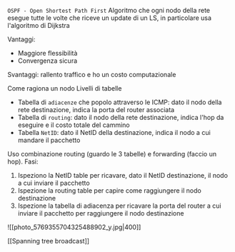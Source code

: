 `OSPF - Open Shortest Path First`
Algoritmo che ogni nodo della rete esegue tutte le volte che riceve un update di un LS, in particolare usa l'algoritmo di Dijkstra

Vantaggi:
- Maggiore flessibilità
- Convergenza sicura

Svantaggi: rallento traffico e ho un costo computazionale

Come ragiona un nodo
Livelli di tabelle
- Tabella di `adiacenze` che popolo attraverso le ICMP: dato il nodo della rete destinazione, indica la porta del router associata
- Tabella di `routing`: dato il nodo della rete destinazione, indica l'hop da eseguire e il costo totale del cammino
- Tabella `NetID`: dato il NetID della destinazione, indica il nodo a cui mandare il pacchetto

Uso combinazione routing (guardo le 3 tabelle) e forwarding (faccio un hop). Fasi:
1. Ispeziono la NetID table per ricavare, dato il NetID destinazione, il nodo a cui inviare il pacchetto
2. Ispezione la routing table per capire come raggiungere il nodo destinazione
3. Ispezione la tabella di adiacenza per ricavare la porta del router a cui inviare il pacchetto per raggiungere il nodo destinazione

![[photo_5769355704325488902_y.jpg|400]]

[[Spanning tree broadcast]]
